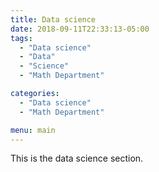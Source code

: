 ```yaml
---
title: Data science
date: 2018-09-11T22:33:13-05:00
tags:
  - "Data science"
  - "Data"
  - "Science"
  - "Math Department"

categories:
  - "Data science"
  - "Math Department"

menu: main
---
```




This is the data science section.
